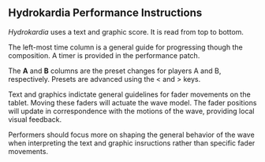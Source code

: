 ## Hydrokardia Performance Instructions

*Hydrokardia* uses a text and graphic score. It is read from top to bottom.

The left-most time column is a general guide for progressing though the composition. A timer is provided in the performance patch.

The **A** and **B** columns are the preset changes for players A and B, respectively. Presets are advanced using the < and > keys.

Text and graphics indictate general guidelines for fader movements on the tablet. Moving these faders will actuate the wave model. The fader positions will update in correspondence with the motions of the wave, providing local visual feedback.

Performers should focus more on shaping the general behavior of the wave when interpreting the text and graphic insructions rather than specific fader movements.